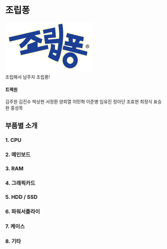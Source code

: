 # 조립퐁
![로고](static/logo.png)  
조립해서 남주자 조립퐁!

#### 트랙원
김주원 김진수 박상현 서정환 양희열 이민혁 이준병 임유진 정아단 조효현 최정식 표승완 홍성목
## 부품별 소개
### 1. CPU
### 2. 메인보드
### 3. RAM
### 4. 그래픽카드
### 5. HDD / SSD
### 6. 파워서플라이
### 7. 케이스
### 8. 기타